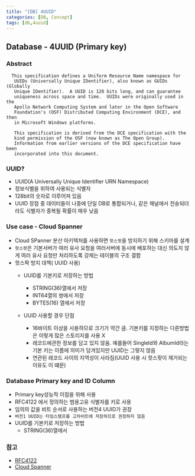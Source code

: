 ```yaml
---
title: "[DB] 4UUID"
categories: [DB, Concept]
tags: [db,4uuid]
---
```


## Database - 4UUID (Primary key)




### Abstract
```
  This specification defines a Uniform Resource Name namespace for
   UUIDs (Universally Unique IDentifier), also known as GUIDs (Globally
   Unique IDentifier).  A UUID is 128 bits long, and can guarantee
   uniqueness across space and time.  UUIDs were originally used in the
   Apollo Network Computing System and later in the Open Software
   Foundation's (OSF) Distributed Computing Environment (DCE), and then
   in Microsoft Windows platforms.

   This specification is derived from the DCE specification with the
   kind permission of the OSF (now known as The Open Group).
   Information from earlier versions of the DCE specification have been
   incorporated into this document.
```
### UUID?
- UUID(A Universally Unique Identifier URN Namespace)
- 정보식별을 위하여 사용되는 식별자
- 128bit의 숫자로 이루어져 있음
- UUID 장점 중 데이터들이 나중에 단일 DB로 통합되거나, 같은 채널에서 전송되더라도 식별자가 중복될 확률이 매우 낮음

### Use case - Cloud Spanner
- Cloud SPanner 분산 아키텍처를 사용하면 `핫스팟`을 방지하기 위해 스키마를 설계
- `핫스팟`은 기본서버가 여러 유사 요청을 여러서버에 동시에 배포하는 대신 의도치 않게 여러 유사 요청만 처리하도록 강제는 테이블의 구조 결함
- 핫스팍 방지 대책( UUID 사용)
    - UUID를 기본키로 저장하는 방법
        - STRING(36)열에서 저장
        - INT64열의 쌍에서 저장
        - BYTES(16) 열에서 저장

    - UUID 사용할 경우 단점
        - 16바이트 이상을 사용하므로 크기가 약간 큼. 기본키를 지정하는 다른방법은 이렇게 많은 스토리지를 사용 X
        - 레코드에관한 정보를 담고 있지 않음. 예를들어 SingleId와 AlbumId라는 기본 키는 이름에 의미가 담겨있지만 UUID는 그렇지 않음
        - 연관된 레코드 사이의 지역성이 사라짐(UUID 사용 시 핫스팟이 제거되는 이유도 이 떄문)



### Database Primary key and ID Column
- Primary key성능적 이점을 위해 사용
- RFC4122 에서 정의하는 범용고유 식별자를 키로 사용
- 임의의 값을 비트 순서로 사용하는 버전4 UUID가 권장
- `버전1 UUID는 타임스탬프를 고차비트에 저장하므로 권장하지 않음`
- UUID를 기본키로 저장하는 방법
    - STRING(36)열에서 


### 참고

- [RFC4122](https://www.rfc-editor.org/rfc/rfc4122)
- [Cloud Spanner](https://cloud.google.com/spanner/docs/schema-design?hl=ko)



